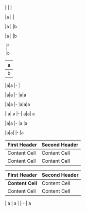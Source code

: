 |
|
|

|a
|
|

|a
|
|b

 |a
			|
 |b

    |a
    |
    |b

|a
|-
|b

|a|a
|-
|

|a|a
|-
|a|a

|a|a
|-
|a|a|a

| a| a 
|-
| a|a| a

|a|a
|-
|a
|a

|a|a|
|-
|a

| First Header  | Second Header |
|---------------|---------------|
| Content Cell  | Content Cell  |
| Content Cell  | Content Cell  |

| First Header  | Second Header |
|---------------|---------------|
| **Content Cell**  | Content Cell  |
| Content Cell  | Content Cell  |

 | a | a |
 | -
 | a
